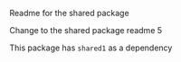 Readme for the shared package

Change to the shared package readme 5

This package has `shared1` as a dependency
